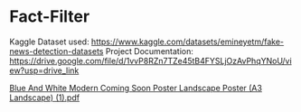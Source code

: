 # Fact-Filter
Kaggle Dataset used: https://www.kaggle.com/datasets/emineyetm/fake-news-detection-datasets
Project Documentation: https://drive.google.com/file/d/1vvP8RZn7TZe45tB4FYSLjOzAvPhqYNoU/view?usp=drive_link

[Blue And White Modern Coming Soon Poster Landscape Poster (A3 Landscape) (1).pdf](https://github.com/user-attachments/files/16274288/Blue.And.White.Modern.Coming.Soon.Poster.Landscape.Poster.A3.Landscape.1.pdf)
